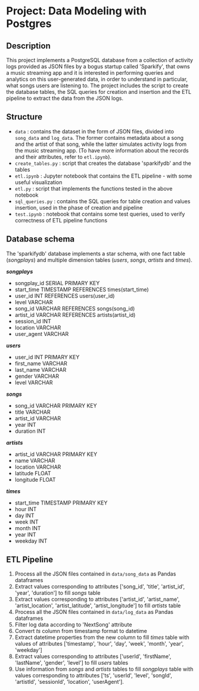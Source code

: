 # Project: Data Modeling with Postgres

## Description
This project implements a PostgreSQL database from a collection of activity logs provided as JSON files by a bogus startup called 'Sparkify', that owns a music streaming app and it is interested in performing queries and analytics on this user-generated data, in order to understand in particular, what songs users are listening to.
The project includes the script to create the database tables, the SQL queries for creation and insertion and the ETL pipeline to extract the data from the JSON logs.

## Structure
* `data` : contains the dataset in the form of JSON files, divided into `song_data` and `log_data`. The former contains metadata about a song and the artist of that song, while the latter simulates activity logs from the music streaming app. (To have more information about the records and their attributes, refer to `etl.ipynb`).
* `create_tables.py` : script that creates the database 'sparkifydb' and the tables
* `etl.ipynb` : Jupyter notebook that contains the ETL pipeline - with some useful visualization
* `etl.py` : script that implements the functions tested in the above notebook
* `sql_queries.py` : contains the SQL queries for table creation and values insertion, used in the phase of creation and pipeline
* `test.ipynb` : notebook that contains some test queries, used to verify correctness of ETL pipeline functions

## Database schema
The 'sparkifydb' database implements a star schema, with one fact table (_songplays_) and multiple dimension tables (_users_, _songs_, _artists_ and _times_).

***songplays***
* songplay_id SERIAL PRIMARY KEY 
* start_time TIMESTAMP REFERENCES times(start_time) 
* user_id INT REFERENCES users(user_id)
* level VARCHAR
* song_id VARCHAR REFERENCES songs(song_id)
* artist_id VARCHAR REFERENCES artists(artist_id)
* session_id INT
* location VARCHAR
* user_agent VARCHAR

***users***
* user_id INT PRIMARY KEY
* first_name VARCHAR 
* last_name VARCHAR
* gender VARCHAR
* level VARCHAR

***songs***
* song_id VARCHAR PRIMARY KEY 
* title VARCHAR
* artist_id VARCHAR
* year INT
* duration INT

***artists***
* artist_id VARCHAR PRIMARY KEY
* name VARCHAR
* location VARCHAR
* latitude FLOAT
* longitude FLOAT

***times***
* start_time TIMESTAMP PRIMARY KEY
* hour INT 
* day INT 
* week INT 
* month INT 
* year INT 
* weekday INT

## ETL Pipeline

1. Process all the JSON files contained in `data/song_data` as Pandas dataframes
2. Extract values corresponding to attributes ['song_id', 'title', 'artist_id', 'year', 'duration'] to fill _songs_ table
3. Extract values corresponding to attributes ['artist_id', 'artist_name', 'artist_location', 'artist_latitude', 'artist_longitude'] to fill _artists_ table
4. Process all the JSON files contained in `data/log_data` as Pandas dataframes
5. Filter log data according to 'NextSong' attribute
6. Convert _ts_ column from timestamp format to datetime
7. Extract datetime properties from the new column to fill _times_ table with values of attributes ['timestamp', 'hour', 'day', 'week', 'month', 'year', 'weekday']
8. Extract values corresponding to attributes ['userId', 'firstName', 'lastName', 'gender', 'level'] to fill _users_ tables
9. Use information from _songs_ and _artists_ tables to fill _songplays_ table with values corresponding to attributes ['ts', 'userId', 'level', 'songId', 'artistId', 'sessionId', 'location', 'userAgent'].